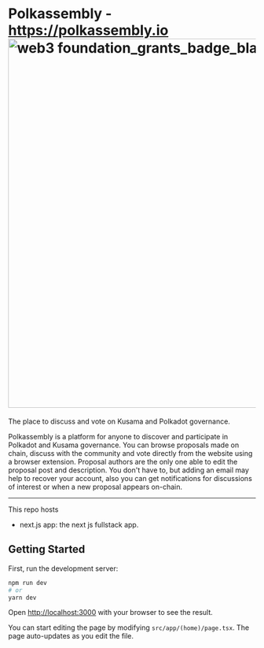 # Polkassembly - https://polkassembly.io <img width="750" alt="web3 foundation_grants_badge_black" src="https://user-images.githubusercontent.com/874046/119712025-cb8ae900-be7d-11eb-9ca7-cac14991bb5e.png">

The place to discuss and vote on Kusama and Polkadot governance.

Polkassembly is a platform for anyone to discover and participate in Polkadot and Kusama governance. You can browse proposals made on chain, discuss with the community and vote directly from the website using a browser extension. Proposal authors are the only one able to edit the proposal post and description. You don't have to, but adding an email may help to recover your account, also you can get notifications for discussions of interest or when a new proposal appears on-chain.

---

This repo hosts

- next.js app: the next js fullstack app.

## Getting Started

First, run the development server:

```bash
npm run dev
# or
yarn dev
```

Open [http://localhost:3000](http://localhost:3000) with your browser to see the result.

You can start editing the page by modifying `src/app/(home)/page.tsx`. The page auto-updates as you edit the file.
